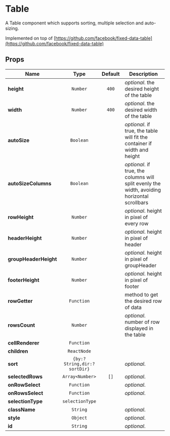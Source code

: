 # Table
A Table component which supports sorting, multiple selection and auto-sizing.

Implemented on top of [https://github.com/facebook/fixed-data-table](https://github.com/facebook/fixed-data-table)

## Props

| Name | Type | Default | Description |
|------|:----:|:-------:|-------------|
| **height** | <code>Number</code> | <code>400</code> | *optional*. the desired height of the table |
| **width** | <code>Number</code> | <code>400</code> | *optional*. the desired width of the table |
| **autoSize** | <code>Boolean</code> |  | *optional*. if true, the table will fit the container if width and height |
| **autoSizeColumns** | <code>Boolean</code> |  | *optional*. if true, the columns will split evenly the width, avoiding horizontal scrollbars |
| **rowHeight** | <code>Number</code> |  | *optional*. height in pixel of every row |
| **headerHeight** | <code>Number</code> |  | *optional*. height in pixel of header |
| **groupHeaderHeight** | <code>Number</code> |  | *optional*. height in pixel of groupHeader |
| **footerHeight** | <code>Number</code> |  | *optional*. height in pixel of footer |
| **rowGetter** | <code>Function</code> |  | method to get the desired row of data |
| **rowsCount** | <code>Number</code> |  | *optional*. number of row displayed in the table |
| **cellRenderer** | <code>Function</code> |  |  |
| **children** | <code>ReactNode</code> |  |  |
| **sort** | <code>{by:?String,dir:?sortDir}</code> |  | *optional*.  |
| **selectedRows** | <code>Array&lt;Number&gt;</code> | <code>[]</code> | *optional*.  |
| **onRowSelect** | <code>Function</code> |  | *optional*.  |
| **onRowsSelect** | <code>Function</code> |  | *optional*.  |
| **selectionType** | <code>selectionType</code> |  |  |
| **className** | <code>String</code> |  | *optional*.  |
| **style** | <code>Object</code> |  | *optional*.  |
| **id** | <code>String</code> |  | *optional*.  |
